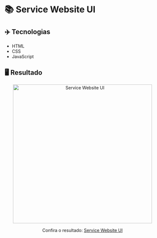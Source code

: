 # 📚 Service Website UI


## ✈️ Tecnologias
- HTML
- CSS
- JavaScript

## 🖥️ Resultado
<div align="center">
  <img alt="Service Website UI" src="https://i.imgur.com/2JQcwKQ.png" width="450px">
  <p>Confira o resultado: <a href="https://service-website-ruuuff.netlify.app/">Service Website UI</a></p>
</div>
